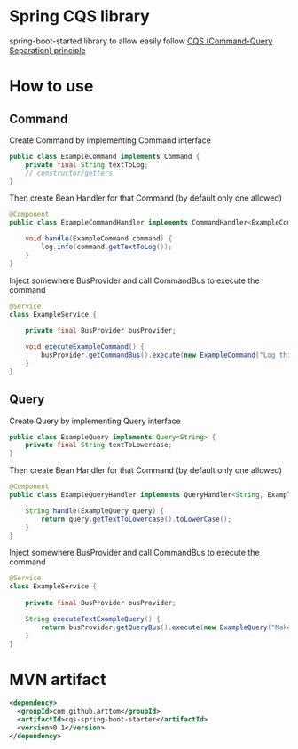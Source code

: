 # Spring CQS library
spring-boot-started library to allow easily follow [CQS (Command-Query Separation) principle](https://en.wikipedia.org/wiki/Command–query_separation)

# How to use
## Command
Create Command by implementing Command interface

```java
public class ExampleCommand implements Command {
    private final String textToLog;
    // constructor/getters
}
```

Then create Bean Handler for that Command (by default only one allowed)

```java
@Component
public class ExampleCommandHandler implements CommandHandler<ExampleCommand> {

    void handle(ExampleCommand command) {
        log.info(command.getTextToLog());
    }
}
```

Inject somewhere BusProvider and call CommandBus to execute the command

```java
@Service
class ExampleService {
    
    private final BusProvider busProvider;

    void executeExampleCommand() {
        busProvider.getCommandBus().execute(new ExampleCommand("Log this"));
    }
}
```

## Query
Create Query by implementing Query interface

```java
public class ExampleQuery implements Query<String> {
    private final String textToLowercase;
}
```

Then create Bean Handler for that Command (by default only one allowed)

```java
@Component
public class ExampleQueryHandler implements QueryHandler<String, ExampleQuery> {

    String handle(ExampleQuery query) {
        return query.getTextToLowercase().toLowerCase();
    }
}
```

Inject somewhere BusProvider and call CommandBus to execute the command

```java
@Service
class ExampleService {
    
    private final BusProvider busProvider;

    String executeTextExampleQuery() {
        return busProvider.getQueryBus().execute(new ExampleQuery("Make ThIS LOwerCase"));
    }
}
```

# MVN artifact

```xml
<dependency>
  <groupId>com.github.arttom</groupId>
  <artifactId>cqs-spring-boot-starter</artifactId>
  <version>0.1</version>
</dependency>
```
